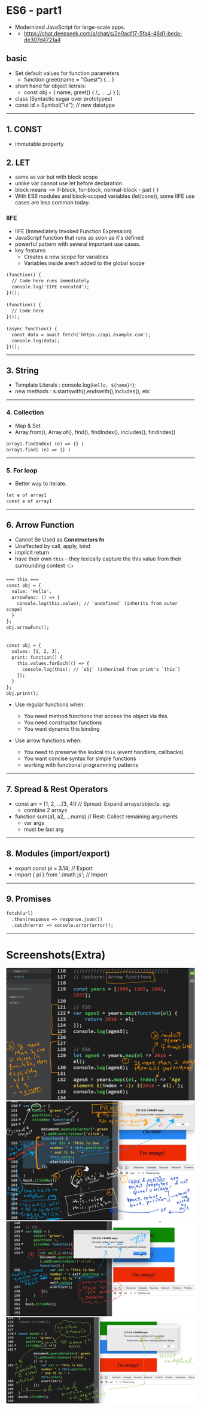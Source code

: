 # ES6 - part1

- Modernized JavaScript for large-scale apps.
- - https://chat.deepseek.com/a/chat/s/2e0acf17-5fa4-46d1-beda-de307d4721a4

## basic

- Set default values for function parameters
  - function greet(name = "Guest") {... }
- short hand for object lietrals:
  - const obj = { name, greet() { /_ ... _/ } };
- class (Syntactic sugar over prototypes)
- const id = Symbol("id"); // new datatype

---

## 1. CONST

- immutable property

## 2. LET

- same as var but with block scope
- unlike var cannot use let before declaration
- block means --> if-block, for-block, normal-block - just { }
- With ES6 modules and block-scoped variables (let/const), some IIFE use cases are less common today.

### IIFE

- IIFE (Immediately Invoked Function Expression)
- JavaScript function that runs as soon as it's defined
- powerful pattern with several important use cases.
- key features
  - Creates a new scope for variables
  - Variables inside aren't added to the global scope

```
(function() {
  // Code here runs immediately
  console.log('IIFE executed');
})();

(function() {
  // Code here
}());

(async function() {
  const data = await fetch('https://api.example.com');
  console.log(data);
})();
```

---

## 3. String

- Template Literals : console.log(`Hello, ${name}!`);
- new methods : s.startswith(),endswith(),includes(), etc

---

### 4. Collection

- Map & Set
- Array.from(), Array.of(), find(), findIndex(), includes(), findIndex()

```
array1.findIndex( (e) => {} )
array1.find( (e) => {} )
```

---

### 5. For loop

- Better way to iterate.

```
let e of array1
const e of array1
```

---

## 6. Arrow Function

- Cannot Be Used as **Constructors fn**
- Unaffected by call, apply, bind
- implicit return
- have their own `this` - they lexically capture the this value from their surrounding context :point_left:

```
=== this ===
const obj = {
  value: 'Hello',
  arrowFunc: () => {
    console.log(this.value); // `undefined` (inherits from outer scope)
  }
};
obj.arrowFunc();


const obj = {
  values: [1, 2, 3],
  print: function() {
    this.values.forEach(() => {
      console.log(this); // `obj` (inherited from print's `this`)
    });
  }
};
obj.print();
```

- Use regular functions when:
  - You need method functions that access the object via this.
  - You need constructor functions
  - You want dynamic this binding
- Use arrow functions when:

  - You need to preserve the lexical `this` (event handlers, callbacks)
  - You want concise syntax for simple functions
  - working with functional programming patterns

---

## 7. Spread & Rest Operators

- const arr = [1, 2, ...[3, 4]] // Spread: Expand arrays/objects. eg:
  - combine 2 arrays
- function sum(a1, a2, ...nums) // Rest: Collect remaining arguments
  - var args
  - must be last arg

---

## 8. Modules (import/export)

- export const pi = 3.14; // Export
- import { pi } from './math.js'; // Import

---

## 9. Promises

```
fetch(url)
  .then(response => response.json())
  .catch(error => console.error(error));
```

---

# Screenshots(Extra)

![img](https://github.com/lekhrajdinkar/01-front-end-pack/blob/master/VanillaJS/NOTES_JS/asset/jonas/es6/06_1.jpg)
![img](https://github.com/lekhrajdinkar/01-front-end-pack/blob/master/VanillaJS/NOTES_JS/asset/jonas/es6/06_2.jpg)
![img](https://github.com/lekhrajdinkar/01-front-end-pack/blob/master/VanillaJS/NOTES_JS/asset/jonas/es6/06_3.jpg)
![img](https://github.com/lekhrajdinkar/01-front-end-pack/blob/master/VanillaJS/NOTES_JS/asset/jonas/es6/06_4.jpg)
